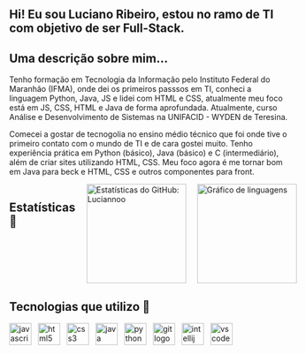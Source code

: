 <h2 align="left">Hi! Eu sou Luciano Ribeiro, estou no ramo de TI com objetivo de ser Full-Stack.</h2>

<div>
      <h2>Uma descrição sobre mim...</h2>
      <p>
            Tenho formação em Tecnologia da Informação pelo Instituto Federal do Maranhão (IFMA), onde dei os primeiros passsos em TI, conheci a linguagem Python, Java, JS e lidei com HTML e CSS, atualmente meu foco está em JS, CSS, HTML e Java de forma aprofundada. 
            Atualmente, curso Análise e Desenvolvimento de Sistemas na UNIFACID - WYDEN de Teresina.
      </p>
      <p>
            Comecei a gostar de tecnogolia no ensino médio técnico que foi onde tive o primeiro contato com o mundo de TI e de cara gostei muito.
           Tenho experiência prática em Python (básico), Java (básico) e C (intermediário), além de criar sites utilizando HTML, CSS. Meu foco agora é me tornar bom em Java para beck e HTML, CSS e outros componentes para front.
      </p>
</div>

<div style="display: flex; gap: 20px;"> 
      <h2>Estatísticas 📶</h2>
      <img src="https://github-readme-stats.vercel.app/api?username=Luciannoo&show_icons=true&theme=dark&hide_border=false" height="180" alt="Estatísticas do GitHub: Luciannoo" />
      <img src="https://github-readme-stats.vercel.app/api/top-langs?username=Luciannoo&locale=en&hide_title=false&layout=compact&card_width=320&langs_count=5&theme=dark&hide_border=false" height="180" alt="Gráfico de linguagens" />
</div>

<div>
  <h2>Tecnologias que utilizo 🤖</h2>
  <div style="display: flex; flex-wrap: wrap; gap: 12px; align-items: center;">
    <img src="https://cdn.jsdelivr.net/gh/devicons/devicon/icons/javascript/javascript-original.svg" height="40" alt="javascript logo" title="JavaScript" />
    <img src="https://cdn.jsdelivr.net/gh/devicons/devicon/icons/html5/html5-original.svg" height="40" alt="html5 logo" title="HTML5" />
    <img src="https://cdn.jsdelivr.net/gh/devicons/devicon/icons/css3/css3-original.svg" height="40" alt="css3 logo" title="CSS3" />
    <img src="https://cdn.jsdelivr.net/gh/devicons/devicon/icons/java/java-original.svg" height="40" alt="java logo" title="Java" />
    <img src="https://cdn.jsdelivr.net/gh/devicons/devicon/icons/python/python-original.svg" height="40" alt="python logo" title="Python" />
    <img src="https://cdn.jsdelivr.net/gh/devicons/devicon/icons/git/git-original.svg" height="40" alt="git logo" title="Git" />
    <img src="https://cdn.jsdelivr.net/gh/devicons/devicon/icons/intellij/intellij-original.svg" height="40" alt="intellij logo" title="IntelliJ IDEA" />
    <img src="https://cdn.jsdelivr.net/gh/devicons/devicon/icons/vscode/vscode-original.svg" height="40" alt="vscode logo" title="VS Code" />
  </div>
  </div>
</div>
